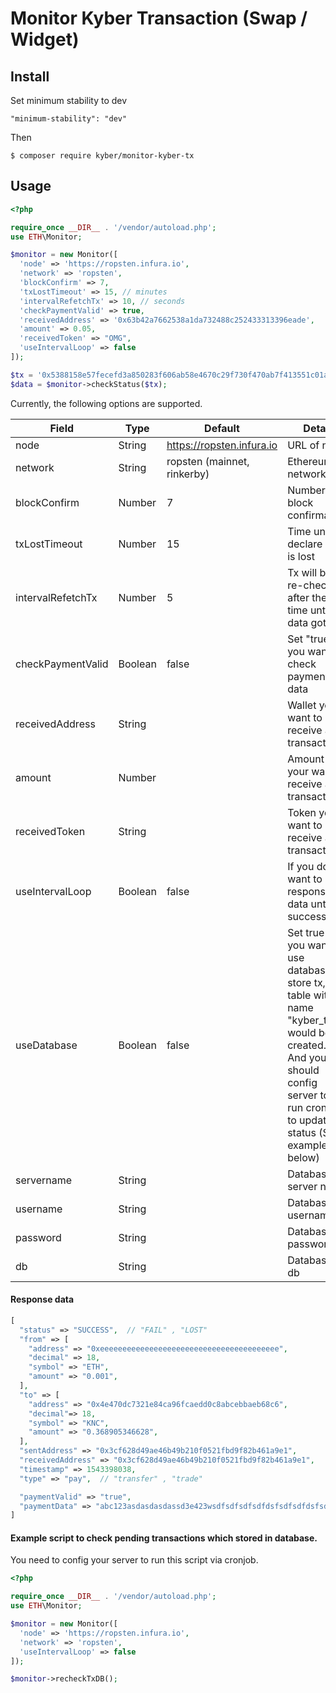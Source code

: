 # Monitor Kyber Transaction (Swap / Widget)

## Install
Set minimum stability to dev

```
"minimum-stability": "dev"
```

Then

```console
$ composer require kyber/monitor-kyber-tx
```

## Usage

```php
<?php 

require_once __DIR__ . '/vendor/autoload.php';
use ETH\Monitor;

$monitor = new Monitor([
  'node' => 'https://ropsten.infura.io',
  'network' => 'ropsten',
  'blockConfirm' => 7,
  'txLostTimeout' => 15, // minutes
  'intervalRefetchTx' => 10, // seconds
  'checkPaymentValid' => true,
  'receivedAddress' => '0x63b42a7662538a1da732488c252433313396eade',
  'amount' => 0.05,
  'receivedToken' => "OMG",
  'useIntervalLoop' => false
]);

$tx = '0x5388158e57fecefd3a850283f606ab58e4670c29f730f470ab7f413551c01af4';
$data = $monitor->checkStatus($tx);

```
Currently, the following options are supported.

|     Field               |   Type    |   Default                     |     Detail                                                          |
|-------------------------|-----------|-------------------------------|---------------------------------------------------------------------|
|     node                |  String   | https://ropsten.infura.io     |     URL of node                                                     |
|     network             |  String   | ropsten (mainnet, rinkerby)   |     Ethereum network                                                |
|     blockConfirm        |  Number   | 7                             |     Number of block confirmation                                    |
|     txLostTimeout       |  Number   | 15                            |     Time until declare a tx is lost                                 |
|     intervalRefetchTx   |  Number   | 5                             |     Tx will be re-check after the time until data gotten            |
|     checkPaymentValid   |  Boolean  | false                         |     Set "true" if you want to check payment data                    |
|     receivedAddress     |  String   |                               |     Wallet your want to receive after transaction                   |
|     amount              |  Number   |                               |     Amount your want to receive after transaction                   |
|     receivedToken       |  String   |                               |     Token your want to receive after transaction                    |
|     useIntervalLoop     |  Boolean  | false                         |     If you don't want to get response data until tx success         |
|     useDatabase         |  Boolean  | false                         |     Set true if you want to use database to store tx, table with name "kyber_tx" would be created. And you should config server to run cronjob to update tx status (See example below)        |
|     servername          |  String   |                               |     Database server name                                            |
|     username            |  String   |                               |     Database username                                               |
|     password            |  String   |                               |     Database password                                               |
|     db                  |  String   |                               |     Database db                                                     |

#### Response data

```php
[
  "status" => "SUCCESS",  // "FAIL" , "LOST"
  "from" => [
    "address" => "0xeeeeeeeeeeeeeeeeeeeeeeeeeeeeeeeeeeeeeeee",
    "decimal" => 18,
    "symbol" => "ETH",
    "amount" => "0.001",
  ],
  "to" => [
    "address" => "0x4e470dc7321e84ca96fcaedd0c8abcebbaeb68c6",
    "decimal"=> 18,
    "symbol" => "KNC",
    "amount" => "0.368905346628",
  ],
  "sentAddress" => "0x3cf628d49ae46b49b210f0521fbd9f82b461a9e1",
  "receivedAddress" => "0x3cf628d49ae46b49b210f0521fbd9f82b461a9e1",
  "timestamp" => 1543398038,
  "type" => "pay",  // "transfer" , "trade"

  "paymentValid" => "true",
  "paymentData" => "abc123asdasdasdassd3e423wsdfsdfsdfsdfdsfsdfsdfdsfsdfghfgh",
]
```

#### Example script to check pending transactions which stored in database.
You need to config your server to run this script via cronjob.

```php
<?php 

require_once __DIR__ . '/vendor/autoload.php';
use ETH\Monitor;

$monitor = new Monitor([
  'node' => 'https://ropsten.infura.io',
  'network' => 'ropsten',
  'useIntervalLoop' => false
]);

$monitor->recheckTxDB();

```